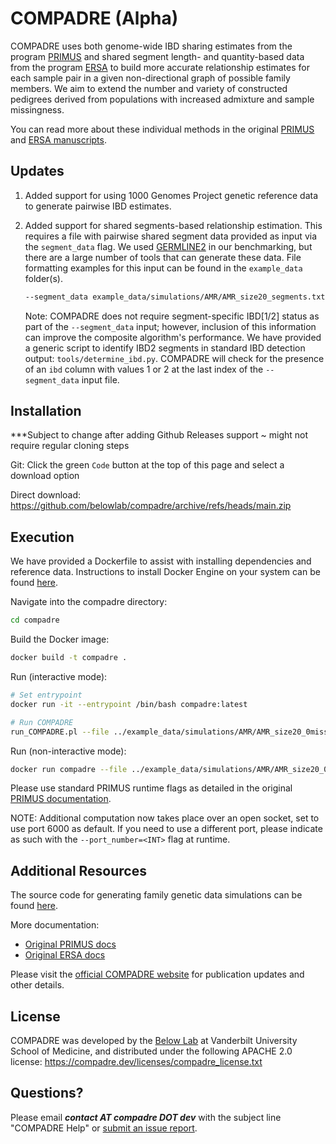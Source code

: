 # COMPADRE (Alpha)

COMPADRE uses both genome-wide IBD sharing estimates from the program [PRIMUS](https://primus.gs.washington.edu/primusweb/index.html) 
and shared segment length- and quantity-based data from the program [ERSA](https://hufflab.org/software/ersa) to build more accurate 
relationship estimates for each sample pair in a given non-directional graph of possible family members. 
We aim to extend the number and variety of constructed pedigrees derived from populations with increased admixture and sample missingness.

You can read more about these individual methods in the original [PRIMUS](https://compadre.dev/publications/primus.pdf) 
and [ERSA manuscripts](https://compadre.dev/publications/ersa.pdf).



## Updates

1. Added support for using 1000 Genomes Project genetic reference data to generate pairwise IBD estimates.
2. Added support for shared segments-based relationship estimation. This requires a file with pairwise shared segment data provided as input via the `segment_data` flag. We used [GERMLINE2](https://github.com/gusevlab/germline2) in our benchmarking, but there are a large number of tools that can generate these data. File formatting examples for this input can be found in the `example_data` folder(s).

    ```bash
    --segment_data example_data/simulations/AMR/AMR_size20_segments.txt
    ```

    Note: COMPADRE does not require segment-specific IBD[1/2] status as part of the `--segment_data` input; however, inclusion of this information can improve the composite algorithm's performance. We have provided a generic script to identify IBD2 segments in standard IBD detection output: `tools/determine_ibd.py`. COMPADRE will check for the presence of an `ibd` column with values 1 or 2 at the last index of the `--segment_data` input file. 


## Installation

***Subject to change after adding Github Releases support ~ might not require regular cloning steps

Git: Click the green `Code` button at the top of this page and select a download option

Direct download: https://github.com/belowlab/compadre/archive/refs/heads/main.zip



## Execution

We have provided a Dockerfile to assist with installing dependencies and reference data. Instructions to install Docker Engine on your system can be found [here](https://docs.docker.com/engine/install/).

Navigate into the compadre directory:

```bash
cd compadre
```

Build the Docker image:

```bash
docker build -t compadre .
```

Run (interactive mode):

```bash
# Set entrypoint
docker run -it --entrypoint /bin/bash compadre:latest 

# Run COMPADRE
run_COMPADRE.pl --file ../example_data/simulations/AMR/AMR_size20_0missing/AMR_size20_0missing --segment_data ../example_data/simulations/AMR/AMR_size20_segments.txt --genome --output ./output/test --verbose 3
```

Run (non-interactive mode):

```bash
docker run compadre --file ../example_data/simulations/AMR/AMR_size20_0missing/AMR_size20_0missing --segment_data ../example_data/simulations/AMR/AMR_size20_segments.txt --genome --output ./output/test --verbose 3
```

Please use standard PRIMUS runtime flags as detailed in the original [PRIMUS documentation](https://primus.gs.washington.edu/primusweb/res/documentation.html). 

NOTE: Additional computation now takes place over an open socket, set to use port 6000 as default. If you need to use a different port, please indicate as such with the `--port_number=<INT>` flag at runtime. 



## Additional Resources

The source code for generating family genetic data simulations can be found [here](https://github.com/belowlab/unified-simulations). 

More documentation:
- [Original PRIMUS docs](https://primus.gs.washington.edu/primusweb/res/documentation.html)
- [Original ERSA docs](https://hufflab.org/software/ersa/)

Please visit the [official COMPADRE website](https://compadre.dev/about) for publication updates and other details. 



## License

COMPADRE was developed by the [Below Lab](https://thebelowlab.com) at Vanderbilt University School of Medicine, and distributed under the following APACHE 2.0 license: https://compadre.dev/licenses/compadre_license.txt



## Questions?

Please email <strong><i>contact AT compadre DOT dev</strong></i> with the subject line "COMPADRE Help" or [submit an issue report](https://github.com/belowlab/compadre/issues). 